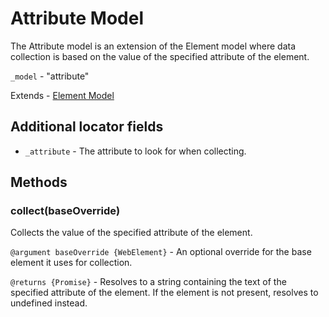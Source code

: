 # Attribute Model
The Attribute model is an extension of the Element model where data collection is based on the value of the specified attribute of the element.

`_model` - "attribute"

Extends - [Element Model](element.md)

## Additional locator fields

* `_attribute` - The attribute to look for when collecting.

## Methods

### collect(baseOverride)
Collects the value of the specified attribute of the element.

`@argument baseOverride {WebElement}` - An optional override for the base element it uses for collection.

`@returns {Promise}` - Resolves to a string containing the text of the specified attribute of the element. If the element is not present, resolves to undefined instead.